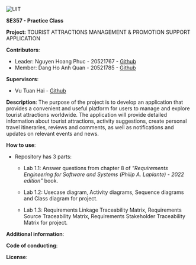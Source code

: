 ![UIT](https://img.shields.io/badge/from-UIT%20VNUHCM-blue?style=for-the-badge&link=https%3A%2F%2Fwww.uit.edu.vn%2F)

**SE357 - Practice Class**

**Project:** TOURIST ATTRACTIONS MANAGEMENT & PROMOTION SUPPORT APPLICATION

**Contributors**:

- Leader: Nguyen Hoang Phuc - 20521767 - [Github](https://github.com/PhucNguyenHoang611)
- Member: Dang Ho Anh Quan - 20521785 - [Github](https://github.com/AnhQuan832)

**Supervisors**:

- Vu Tuan Hai - [Github](https://github.com/vutuanhai237)

**Description**: The purpose of the project is to develop an application that provides a convenient and useful platform for users to manage and explore tourist attractions worldwide. The application will provide detailed information about tourist attractions, activity suggestions, create personal travel itineraries, reviews and comments, as well as notifications and updates on relevant events and news.

**How to use**:

- Repository has 3 parts:

  - Lab 1.1: Answer questions from chapter 8 of *"Requirements Engineering for Software and Systems (Philip A. Laplante) - 2022 edition"* book.
 
  - Lab 1.2: Usecase diagram, Activity diagrams, Sequence diagrams and Class diagram for project.
 
  - Lab 1.3: Requirements Linkage Traceability Matrix, Requirements Source Traceability Matrix, Requirements Stakeholder Traceability Matrix for project.

**Additional information**:

**Code of conducting**:

**License**:
